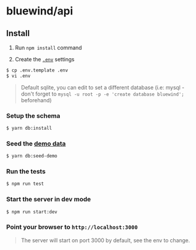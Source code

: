 # bluewind/api


## Install

1. Run `npm install` command

2. Create the [`.env`](./.env.template) settings

```bash    
$ cp .env.template .env
$ vi .env
```
> Default sqlite, you can edit to set a different database 
> (i.e: mysql - don't forget to `mysql -u root -p -e 'create database bluewind';` beforehand)                              
                    
   
### Setup the schema

```bash
$ yarn db:install   
```

### Seed the [demo data](./scripts/db-see-demo.ts)

```bash
$ yarn db:seed-demo
```    

### Run the tests

```bash
$ npm run test
```
      
### Start the server in dev mode

```bash
$ npm run start:dev
```

### Point your browser to `http://localhost:3000`

> The server will start on port 3000 by default, see the env to change.

